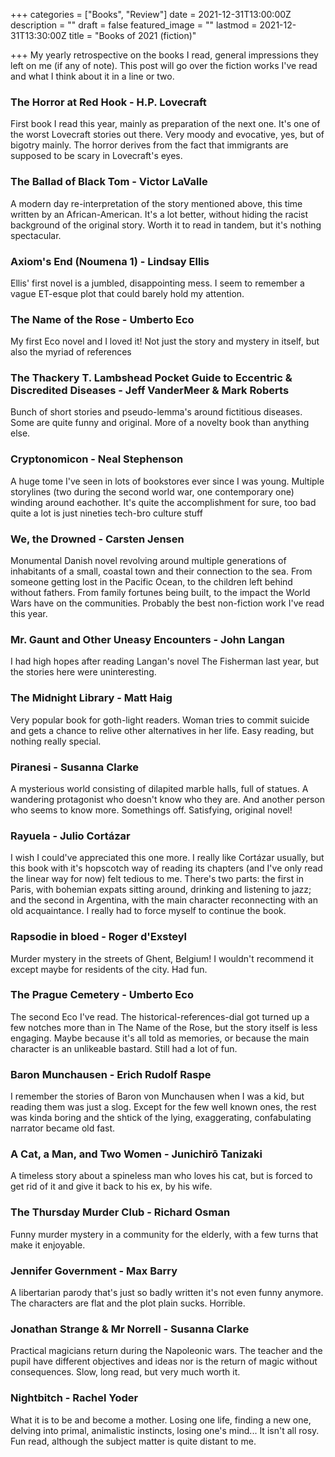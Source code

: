 +++
categories = ["Books", "Review"]
date = 2021-12-31T13:00:00Z
description = ""
draft = false
featured_image = ""
lastmod = 2021-12-31T13:30:00Z
title = "Books of 2021 (fiction)"

+++
My yearly retrospective on the books I read, general impressions they left on me (if any of note). This post will go over the fiction works I've read and what I think about it in a line or two.

<!--more-->

### The Horror at Red Hook - H.P. Lovecraft
First book I read this year, mainly as preparation of the next one. It's one of the worst Lovecraft stories out there. Very moody and evocative, yes, but of bigotry mainly. The horror derives from the fact that immigrants are supposed to be scary in Lovecraft's eyes.

### The Ballad of Black Tom - Victor LaValle
A modern day re-interpretation of the story mentioned above, this time written by an African-American. It's a lot better, without hiding the racist background of the original story. Worth it to read in tandem, but it's nothing spectacular.

### Axiom's End (Noumena 1) - Lindsay Ellis
Ellis' first novel is a jumbled, disappointing mess. I seem to remember a vague ET-esque plot that could barely hold my attention.

### The Name of the Rose - Umberto Eco
My first Eco novel and I loved it! Not just the story and mystery in itself, but also the myriad of references 

### The Thackery T. Lambshead Pocket Guide to Eccentric & Discredited Diseases - Jeff VanderMeer & Mark Roberts
Bunch of short stories and pseudo-lemma's around fictitious diseases. Some are quite funny and original. More of a novelty book than anything else.

### Cryptonomicon - Neal Stephenson
A huge tome I've seen in lots of bookstores ever since I was young. Multiple storylines (two during the second world war, one contemporary one) winding around eachother. It's quite the accomplishment for sure, too bad quite a lot is just nineties tech-bro culture stuff

### We, the Drowned - Carsten Jensen
Monumental Danish novel revolving around multiple generations of inhabitants of a small, coastal town and their connection to the sea. From someone getting lost in the Pacific Ocean, to the children left behind without fathers. From family fortunes being built, to the impact the World Wars have on the communities. Probably the best non-fiction work I've read this year.

### Mr. Gaunt and Other Uneasy Encounters - John Langan
I had high hopes after reading Langan's novel The Fisherman last year, but the stories here were uninteresting.

### The Midnight Library - Matt Haig
Very popular book for goth-light readers. Woman tries to commit suicide and gets a chance to relive other alternatives in her life. Easy reading, but nothing really special.

### Piranesi - Susanna Clarke
A mysterious world consisting of dilapited marble halls, full of statues. A wandering protagonist who doesn't know who they are. And another person who seems to know more. Somethings off. Satisfying, original novel!

### Rayuela - Julio Cortázar
I wish I could've appreciated this one more. I really like Cortázar usually, but this book with it's hopscotch way of reading its chapters (and I've only read the linear way for now) felt tedious to me. There's two parts: the first in Paris, with bohemian expats sitting around, drinking and listening to jazz; and the second in Argentina, with the main character reconnecting with an old acquaintance. I really had to force myself to continue the book.

### Rapsodie in bloed - Roger d'Exsteyl
Murder mystery in the streets of Ghent, Belgium! I wouldn't recommend it except maybe for residents of the city. Had fun.

### The Prague Cemetery - Umberto Eco
The second Eco I've read. The historical-references-dial got turned up a few notches more than in The Name of the Rose, but the story itself is less engaging. Maybe because it's all told as memories, or because the main character is an unlikeable bastard. Still had a lot of fun.

### Baron Munchausen - Erich Rudolf Raspe
I remember the stories of  Baron von Munchausen when I was a kid, but reading them was just a slog. Except for the few well known ones, the rest was kinda boring and the shtick of the lying, exaggerating, confabulating narrator became old fast.

### A Cat, a Man, and Two Women - Junichirō Tanizaki
A timeless story about a spineless man who loves his cat, but is forced to get rid of it and give it back to his ex, by his wife.

### The Thursday Murder Club - Richard Osman
Funny murder mystery in a community for the elderly, with a few turns that make it enjoyable.

### Jennifer Government - Max Barry
A libertarian parody that's just so badly written it's not even funny anymore. The characters are flat and the plot plain sucks. Horrible.

### Jonathan Strange & Mr Norrell - Susanna Clarke
Practical magicians return during the Napoleonic wars. The teacher and the pupil have different objectives and ideas nor is the return of magic without consequences. Slow, long read, but very much worth it.

### Nightbitch - Rachel Yoder
What it is to be and become a mother. Losing one life, finding a new one, delving into primal, animalistic instincts, losing one's mind... It isn't all rosy. Fun read, although the subject matter is quite distant to me.
